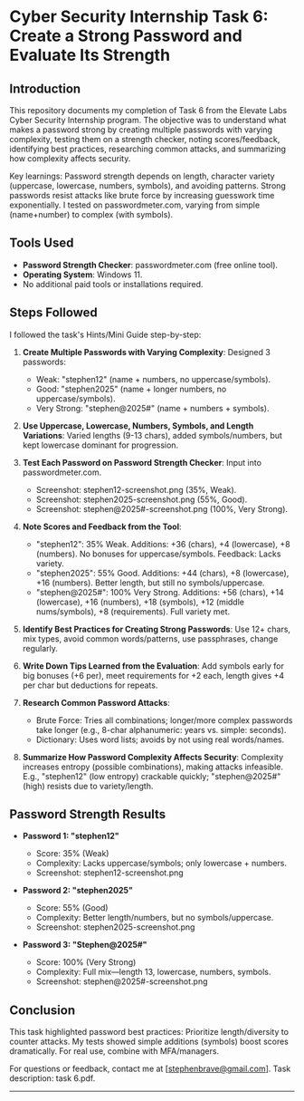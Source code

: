 # Cyber Security Internship Task 6: Create a Strong Password and Evaluate Its Strength

## Introduction
This repository documents my completion of Task 6 from the Elevate Labs Cyber Security Internship program. The objective was to understand what makes a password strong by creating multiple passwords with varying complexity, testing them on a strength checker, noting scores/feedback, identifying best practices, researching common attacks, and summarizing how complexity affects security.

Key learnings: Password strength depends on length, character variety (uppercase, lowercase, numbers, symbols), and avoiding patterns. Strong passwords resist attacks like brute force by increasing guesswork time exponentially. I tested on passwordmeter.com, varying from simple (name+number) to complex (with symbols).

## Tools Used
- **Password Strength Checker**: passwordmeter.com (free online tool).
- **Operating System**: Windows 11.
- No additional paid tools or installations required.

## Steps Followed
I followed the task's Hints/Mini Guide step-by-step:

1. **Create Multiple Passwords with Varying Complexity**: Designed 3 passwords:
   - Weak: "stephen12" (name + numbers, no uppercase/symbols).
   - Good: "stephen2025" (name + longer numbers, no uppercase/symbols).
   - Very Strong: "stephen@2025#" (name + numbers + symbols).

2. **Use Uppercase, Lowercase, Numbers, Symbols, and Length Variations**: Varied lengths (9-13 chars), added symbols/numbers, but kept lowercase dominant for progression.

3. **Test Each Password on Password Strength Checker**: Input into passwordmeter.com.
   - Screenshot: stephen12-screenshot.png (35%, Weak).
   - Screenshot: stephen2025-screenshot.png (55%, Good).
   - Screenshot: stephen@2025#-screenshot.png (100%, Very Strong).

4. **Note Scores and Feedback from the Tool**:
   - "stephen12": 35% Weak. Additions: +36 (chars), +4 (lowercase), +8 (numbers). No bonuses for uppercase/symbols. Feedback: Lacks variety.
   - "stephen2025": 55% Good. Additions: +44 (chars), +8 (lowercase), +16 (numbers). Better length, but still no symbols/uppercase.
   - "stephen@2025#": 100% Very Strong. Additions: +56 (chars), +14 (lowercase), +16 (numbers), +18 (symbols), +12 (middle nums/symbols), +8 (requirements). Full variety met.

5. **Identify Best Practices for Creating Strong Passwords**: Use 12+ chars, mix types, avoid common words/patterns, use passphrases, change regularly.

6. **Write Down Tips Learned from the Evaluation**: Add symbols early for big bonuses (+6 per), meet requirements for +2 each, length gives +4 per char but deductions for repeats.

7. **Research Common Password Attacks**:
   - Brute Force: Tries all combinations; longer/more complex passwords take longer (e.g., 8-char alphanumeric: years vs. simple: seconds).
   - Dictionary: Uses word lists; avoids by not using real words/names.

8. **Summarize How Password Complexity Affects Security**: Complexity increases entropy (possible combinations), making attacks infeasible. E.g., "stephen12" (low entropy) crackable quickly; "stephen@2025#" (high) resists due to variety/length.

## Password Strength Results
- **Password 1: "stephen12"**
  - Score: 35% (Weak)
  - Complexity: Lacks uppercase/symbols; only lowercase + numbers.
  - Screenshot: stephen12-screenshot.png

- **Password 2: "stephen2025"**
  - Score: 55% (Good)
  - Complexity: Better length/numbers, but no symbols/uppercase.
  - Screenshot: stephen2025-screenshot.png

- **Password 3: "Stephen@2025#"**
  - Score: 100% (Very Strong)
  - Complexity: Full mix—length 13, lowercase, numbers, symbols.
  - Screenshot: stephen@2025#-screenshot.png


## Conclusion
This task highlighted password best practices: Prioritize length/diversity to counter attacks. My tests showed simple additions (symbols) boost scores dramatically. For real use, combine with MFA/managers.

For questions or feedback, contact me at [stephenbrave@gmail.com]. Task description: task 6.pdf.

---
